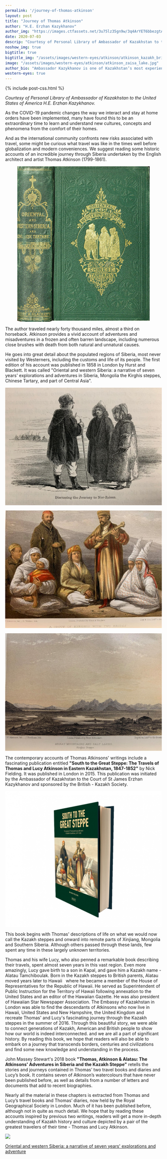 ```yaml
---
permalink: '/journey-of-thomas-atkinson'
layout: post
title: "Journey of Thomas Atkinson"
author: "H.E. Erzhan Kazykhanov"
author_img: "https://images.ctfassets.net/3u75lz35gn9w/3q4ArYET6bbezgtAY4AH1T/33b7a5077aa48a22c62cba01db4f95be/Ambassador_Erzhan_Kazykhanov.jpg"
date: 2020-07-03
descrip: "Courtesy of Personal Library of Ambassador of Kazakhstan to the United States of America H.E. Erzhan Kazykhanov."
noshow_img: true
bigtitle: true
bigtitle_img: "/assets/images/western-eyes/atkinson/atkinson_kazakh_brides.jpg"
image: "/assets/images/western-eyes/atkinson/atkinson_zaisa_lake.jpg"
author_bio: "Ambassador Kazykhanov is one of Kazakhstan’s most experienced diplomats. Prior to his appointment as the Ambassador to the U.S., Ambassador Kazykhanov served as Foreign Minister and Ambassador to the United Kingdom of Great Britain & Northern Ireland."
western-eyes: true
---
```


{% include post-css.html %}

<style>
  .post-bigtitle > div > h1 {
    font-size: 5.2rem;
  }

  ul:not(.usa-sidenav-list) > li {
    list-style-type: "– ";
    margin-bottom: 0!important;
  }

img {
  display: block; 
  margin-left: auto; 
  margin-right: auto; 
  max-height: 500px;
  width: auto; 
}
</style>

<em>Courtesy of Personal Library of Ambassador of Kazakhstan to the United States of America H.E. Erzhan Kazykhanov.</em>

As the COVID-19 pandemic changes the way we interact and stay at  home orders have been implemented, many have found this to be an extraordinary time to learn and understand new cultures, concepts and phenomena from the comfort of their homes.

And as the international community confronts new risks associated with travel, some  might be curious what travel was like in the times well before globalization and modern conveniences.  We suggest reading some historic accounts of an incredible journey through Siberia undertaken by the English architect and artist Thomas Atkinson (1799-1861). 

![](assets/images/western-eyes/atkinson/western_siberia_atkinsons.jpeg)

The author traveled nearly forty thousand miles, almost a third on horseback. Atkinson provides a vivid account of adventures and misadventures in a frozen and often barren landscape, including numerous close brushes with death from both natural and unnatural causes. 

He goes into great detail about the populated regions of Siberia, most never visited by Westerners, including the customs and life of its people. The first edition of his account was published in 1858 in London by Hurst and Blackett. It was called "Oriental and western Siberia: a narrative of seven years' explorations and adventures in Siberia, Mongolia the Kirghis steppes, Chinese Tartary, and part of Central Asia". 

![](assets/images/western-eyes/atkinson/atkinson_zaisa_lake.jpg)
<br>
![](assets/images/western-eyes/atkinson/atkinson_kazakh_brides.jpg)
<br>
![](assets/images/western-eyes/atkinson/atkinson_yurt.jpg)

The contemporary accounts of Thomas Atkinsons' writings include a fascinating publication entitled **"South to the Great Steppe: The Travels of Thomas and Lucy Atkinson in Eastern Kazakhstan, 1847-1852"** by Nick Fielding. It was published in London in 2015. This publication was initiated by the Ambassador of Kazakhstan to the Court of St James Erzhan Kazykhanov and sponsored by the British - Kazakh Society.

![](assets/images/western-eyes/atkinson/south_to_the_great_steppe.jpeg)

This book begins with Thomas' descriptions of life on what we would now call the Kazakh steppes and onward into remote parts of Xinjiang, Mongolia and Southern Siberia. Although others passed through these lands, few spent any time in these largely unknown territories. 

Thomas and his wife Lucy, who also penned a remarkable book describing their travels, spent almost seven years in this vast region. Even more amazingly, Lucy gave birth to a son in Kapal, and gave him a Kazakh name - Alatau Tamchiboulak. Born in the Kazakh steppes to British parents, Alatau moved years later to Hawaii   where he became a member of the House of Representatives for the Republic of Hawaii. He served as Superintendent of Public Instruction for the Territory of Hawaii following annexation to the United States and an editor of the Hawaiian Gazette. He was also president of Hawaiian Star Newspaper Association. The Embassy of Kazakhstan in London was able to find the descendants of Atkinsons who now live in Hawaii, United States and New Hampshire, the United Kingdom and recreate Thomas' and Lucy's fascinating journey through the Kazakh steppes in the summer of 2016. Through this beautiful story, we were able to connect generations of Kazakh, American and British people to show how our world is indeed interconnected. and we are all a part of significant history. By reading this book, we hope that readers will also be able to embark on a journey that transcends borders, centuries and civilizations and find some new knowledge and understanding in the process. 

John Massey Stewart's 2018 book **"Thomas, Atkinson & Alatau: The Atkinsons' Adventures in Siberia and the Kazakh Steppe"** retells the stories and journeys contained in Thomas’ two travel books and diaries and Lucy’s book. It contains seven of Atkinson’s watercolours that have never been published before, as well as details from a number of letters and documents that add to recent biographies.

Nearly all the material in these chapters is extracted from Thomas and Lucy’s travel books and Thomas’ diaries, now held by the Royal Geographical Society in London. Much of it has been published before, although not in quite as much detail. We hope that by reading these accounts inspired by previous two writings, readers will get a more in-depth understanding of Kazakh history and culture depicted by a pair of the greatest travelers of their time - Thomas and Lucy Atkinson.

<a target="_blank"  href="https://www.amazon.com/gp/product/1911604309/ref=as_li_tl?ie=UTF8&camp=1789&creative=9325&creativeASIN=1911604309&linkCode=as2&tag=kazakhworld-20&linkId=9c520549891adaf897f4e19f35fe32db"><img border="0" src="//ws-na.amazon-adsystem.com/widgets/q?_encoding=UTF8&MarketPlace=US&ASIN=1911604309&ServiceVersion=20070822&ID=AsinImage&WS=1&Format=_SL250_&tag=kazakhworld-20" ></a><img src="//ir-na.amazon-adsystem.com/e/ir?t=kazakhworld-20&l=am2&o=1&a=1911604309" width="1" height="1" border="0" alt="" style="border:none !important; margin:0px !important;" /> 
 

[Oriental and western Siberia: a narrative of seven years' explorations and adventure](https://amzn.to/31Wymvq)
